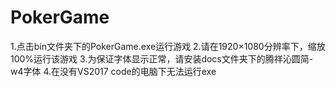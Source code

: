 # PokerGame
1.点击bin文件夹下的PokerGame.exe运行游戏
2.请在1920×1080分辨率下，缩放100%运行该游戏
3.为保证字体显示正常，请安装docs文件夹下的腾祥沁圆简-w4字体
4.在没有VS2017 code的电脑下无法运行exe
